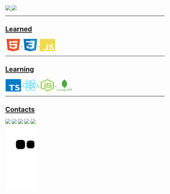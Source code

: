 <div id = "statistic" >
  <a href="https://github.com/MrWerton">
  <img height="150em" src="https://github-readme-stats.vercel.app/api?username=mrwerton&show_icons=true&include_all_commits=true&count_private=true&bg_color=0d1017&title_color=0613d1&icon_color=777&text_color=0613d1&border_color=03009c"/>
  <img height="150em" width:"50em" src="https://github-readme-stats.vercel.app/api/top-langs/?username=mrwerton&layout=compact&langs_count=7&bg_color=0d1017&title_color=0613d1&icon_color=777&text_color=0613d1&border_color=03009c"/>
</div><hr>
 <div id="learned">
     <h2>Learned</h2>
     <img align="center" alt="Learned-HTML" height="40" width="50" 
           src="https://raw.githubusercontent.com/devicons/devicon/master/icons/html5/html5-original.svg">
     <img align="center" alt="Learned-CSS" height="40" width="50" alt="100%"  
           src="https://raw.githubusercontent.com/devicons/devicon/master/icons/css3/css3-original.svg">
     <img align="center" alt="Learned-Js" height="40" width="50" 
          src="https://raw.githubusercontent.com/devicons/devicon/master/icons/javascript/javascript-plain.svg">
  </div><hr>
  <div id="learning">
    <h2>Learning</h2>
          <img align="center" alt="Learning-Ts" height="40" width="50" 
               src="https://raw.githubusercontent.com/devicons/devicon/master/icons/typescript/typescript-plain.svg">
          <img align="center" alt="Learning-React" height="40" width="50" 
           src="https://raw.githubusercontent.com/devicons/devicon/master/icons/react/react-original.svg">
          <img align="center" alt="Learning-node" height="40" width="50" alt="100%"
                src="https://github.com/devicons/devicon/blob/9f4f5cdb393299a81125eb5127929ea7bfe42889/icons/nodejs/nodejs-plain.svg">
         <img align="center" alt="Learning-MongoDb" height="40" width="50" alt="100%"
                src="https://github.com/devicons/devicon/blob/9f4f5cdb393299a81125eb5127929ea7bfe42889/icons/mongodb/mongodb-plain-wordmark.svg">
   </div><hr>
  
 
<div id="contacts"> 
  <h2>Contacts</h2>
  <a href="https://www.facebook.com/werton.pereira.16/" target="_blank"><img src="https://img.shields.io/badge/Facebook-1877F2?style=for-the-badge&logo=facebook&logoColor=white" target="_blank"></a>
 	<a href="https://twitter.com/MrWerton" target="_blank"><img src="https://img.shields.io/badge/Twitter-1DA1F2?style=for-the-badge&logo=twitter&logoColor=white" target="_blank"></a>
 <a href="https://discord.com/channels/@me" target="_blank"><img src="https://img.shields.io/badge/Discord-7289DA?style=for-the-badge&logo=discord&logoColor=white" target="_blank"></a> 
  <a href = "mailto:mr.werton@gmail.com"><img src="https://img.shields.io/badge/-Gmail-%23333?style=for-the-badge&logo=gmail&logoColor=white" target="_blank"></a>
  <a href="https://www.linkedin.com/in/werton-pereira-a95588215/" target="_blank"><img src="https://img.shields.io/badge/-LinkedIn-%230077B5?style=for-the-badge&logo=linkedin&logoColor=white" target="_blank"></a> 
 
  ![Snake animation](https://github.com/rafaballerini/rafaballerini/blob/output/github-contribution-grid-snake.svg)
 
</div>
